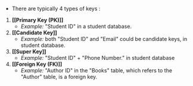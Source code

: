 - There are typically 4 types of keys :

1. **[[Primary Key (PK)]]**
	- *Example:* "Student ID" in a student database.
2. **[[Candidate Key]]**
	- *Example:* both "Student ID" and "Email" could be candidate keys, in student database.
3. **[[Super Key]]**
	- *Example:* "Student ID" + "Phone Number." in student database
4. **[[Foreign Key (FK)]]**
	- *Example:* "Author ID" in the "Books" table, which refers to the "Author" table, is a foreign key.



